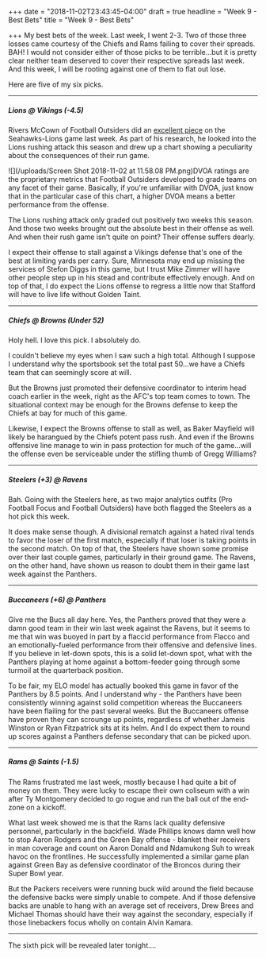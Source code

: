 +++
date = "2018-11-02T23:43:45-04:00"
draft = true
headline = "Week 9 - Best Bets"
title = "Week 9 - Best Bets"

+++
My best bets of the week. Last week, I went 2-3. Two of those three losses came courtesy of the Chiefs and Rams failing to cover their spreads. BAH! I would not consider either of those picks to be terrible...but it is pretty clear neither team deserved to cover their respective spreads last week. And this week, I will be rooting against one of them to flat out lose.

Here are five of my six picks.

***

##### Lions @ _Vikings (-4.5)_

Rivers McCown of Football Outsiders did an [excellent piece](https://www.footballoutsiders.com/any-given-sunday/2018/any-given-sunday-seahawks-over-lions) on the Seahawks-Lions game last week. As part of his research, he looked into the Lions rushing attack this season and drew up a chart showing a peculiarity about the consequences of their run game.

![](/uploads/Screen Shot 2018-11-02 at 11.58.08 PM.png)DVOA ratings are the proprietary metrics that Football Outsiders developed to grade teams on any facet of their game. Basically, if you're unfamiliar with DVOA, just know that in the particular case of this chart, a higher DVOA means a better performance from the offense.

The Lions rushing attack only graded out positively two weeks this season. And those two weeks brought out the absolute best in their offense as well. And when their rush game isn't quite on point? Their offense suffers dearly.

I expect their offense to stall against a Vikings defense that's one of the best at limiting yards per carry. Sure, Minnesota may end up missing the services of Stefon Diggs in this game, but I trust Mike Zimmer will have other people step up in his stead and contribute effectively enough. And on top of that, I do expect the Lions offense to regress a little now that Stafford will have to live life without Golden Taint.

***

##### Chiefs @ Browns _(Under 52)_

Holy hell. I love this pick. I absolutely do.

I couldn't believe my eyes when I saw such a high total. Although I suppose I understand why the sportsbook set the total past 50...we have a Chiefs team that can seemingly score at will.

But the Browns just promoted their defensive coordinator to interim head coach earlier in the week, right as the AFC's top team comes to town. The situational context may be enough for the Browns defense to keep the Chiefs at bay for much of this game.

Likewise, I expect the Browns offense to stall as well, as Baker Mayfield will likely be harangued by the Chiefs potent pass rush. And even if the Browns offensive line manage to win in pass protection for much of the game...will the offense even be serviceable under the stifling thumb of Gregg Williams? 

***

##### _Steelers (+3)_ @ Ravens

Bah. Going with the Steelers here, as two major analytics outfits (Pro Football Focus and Football Outsiders) have both flagged the Steelers as a hot pick this week.

It does make sense though. A divisional rematch against a hated rival tends to favor the loser of the first match, especially if that loser is taking points in the second match. On top of that, the Steelers have shown some promise over their last couple games, particularly in their ground game. The Ravens, on the other hand, have shown us reason to doubt them in their game last week against the Panthers.

***

#####  _Buccaneers (+6)_ @ Panthers

Give me the Bucs all day here. Yes, the Panthers proved that they were a damn good team in their win last week against the Ravens, but it seems to me that win was buoyed in part by a flaccid performance from Flacco and an emotionally-fueled performance from their offensive and defensive lines. If you believe in let-down spots, this is a solid let-down spot, what with the Panthers playing at home against a bottom-feeder going through some turmoil at the quarterback position.

To be fair, my ELO model has actually booked this game in favor of the Panthers by 8.5 points. And I understand why - the Panthers have been consistently winning against solid competition whereas the Buccaneers have been flailing for the past several weeks. But the Buccaneers offense have proven they can scrounge up points, regardless of whether Jameis Winston or Ryan Fitzpatrick sits at its helm. And I do expect them to round up scores against a Panthers defense secondary that can be picked upon.

***

##### Rams @ _Saints (-1.5)_

The Rams frustrated me last week, mostly because I had quite a bit of money on them. They were lucky to escape their own coliseum with a win after Ty Montgomery decided to go rogue and run the ball out of the end-zone on a kickoff.

What last week showed me is that the Rams lack quality defensive personnel, particularly in the backfield. Wade Phillips knows damn well how to stop Aaron Rodgers and the Green Bay offense - blanket their receivers in man coverage and count on Aaron Donald and Ndamukong Suh to wreak havoc on the frontlines. He successfully implemented a similar game plan against Green Bay as defensive coordinator of the Broncos during their Super Bowl year.

But the Packers receivers were running buck wild around the field because the defensive backs were simply unable to compete. And if those defensive backs are unable to hang with an average set of receivers, Drew Brees and Michael Thomas should have their way against the secondary, especially if those linebackers focus wholly on contain Alvin Kamara.

***

The sixth pick will be revealed later tonight....